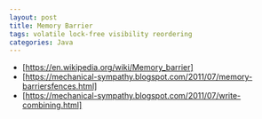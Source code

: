 ```yaml
---
layout: post
title: Memory Barrier
tags: volatile lock-free visibility reordering
categories: Java
---
```


* [https://en.wikipedia.org/wiki/Memory_barrier]
* [https://mechanical-sympathy.blogspot.com/2011/07/memory-barriersfences.html]
* [https://mechanical-sympathy.blogspot.com/2011/07/write-combining.html]
